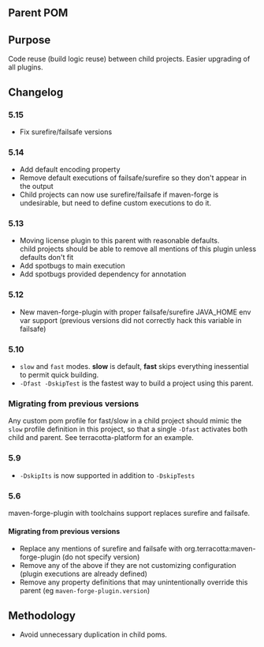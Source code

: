 Parent POM
-------

## Purpose

Code reuse (build logic reuse) between child projects. 
Easier upgrading of all plugins.  

## Changelog

### 5.15 
* Fix surefire/failsafe versions

### 5.14
* Add default encoding property
* Remove default executions of failsafe/surefire so they don't appear in the output
* Child projects can now use surefire/failsafe if maven-forge is undesirable, but need to define
  custom executions to do it.

### 5.13
* Moving license plugin to this parent with reasonable defaults.  
  child projects should be able to remove all mentions of this plugin unless
  defaults don't fit
* Add spotbugs to main execution
* Add spotbugs provided dependency for annotation

### 5.12
* New maven-forge-plugin with proper failsafe/surefire JAVA_HOME env var support (previous versions did not correctly hack this variable in failsafe)

### 5.10
* `slow` and `fast` modes.  **slow** is default, **fast** skips everything inessential to permit quick building.
* `-Dfast -DskipTest` is the fastest way to build a project using this parent.

### Migrating from previous versions
Any custom pom profile for fast/slow in a child project should mimic the `slow` profile definition in this project, 
so that a single `-Dfast` activates both child and parent.  See terracotta-platform for an example.

### 5.9
* `-DskipIts` is now supported in addition to `-DskipTests`

### 5.6
maven-forge-plugin with toolchains support replaces surefire and failsafe.

#### Migrating from previous versions
* Replace any mentions of surefire and failsafe with org.terracotta:maven-forge-plugin (do not specify version)
* Remove any of the above if they are not customizing configuration (plugin executions are already defined)
* Remove any property definitions that may unintentionally override this parent (eg `maven-forge-plugin.version`)


## Methodology

* Avoid unnecessary duplication in child poms.